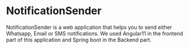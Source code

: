 # NotificationSender
NotificationSender is a web application that helps you to send either Whatsapp, Email or SMS notifications. 
We used Angular11 in the frontend part of this application and Spring boot in the Backend part. 
